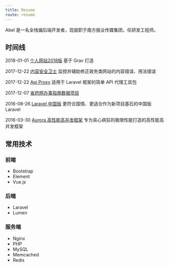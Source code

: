 ```yaml
---
title: Resume
route: resume
---
```


Abel 是一名全栈偏后端开发者，现就职于南方报业传媒集团，任研发工程师。

## 时间线

2018-01-01 [个人网站2018版](../blog/2018-new-flat-file-blog) <span class="desc">基于 Grav 打造</span>

2017-12-22 [内容安全卫士](../blog/content-guard) <span class="desc">监控并辅助修正政务类网站的内容错误、用法错误</span>

2017-12-22 [Api Proxy](../blog/api-proxy) <span class="desc">适用于 Laravel 框架的简单 API 代理工具包</span>

2017-12-07 [省府网办事指南数据项目](../blog/guide-data)

2016-08-26 [Laravel 中国版](../blog/laravel4china) <span class="desc">更符合国情、更适合作为新项目基石的中国版 Laravel</span>

2016-03-30 [Aurora 高性能高并发框架](../blog/aurora) <span class="desc">专为丧心病狂的极限性能打造的高性能高并发框架</span>

## 常用技术

### 前端

- Bootstrap
- Element
- Vue.js

### 后端

- Laravel
- Lumen

### 服务端

- Nginx
- PHP
- MySQL
- Memcached
- Redis
